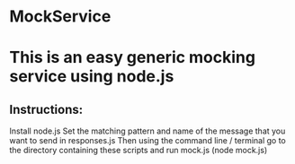 MockService
===========
This is an easy generic mocking service using node.js
===========

Instructions:
-------------------------------------------------------------------
Install node.js
Set the matching pattern and name of the message that you want to send in responses.js
Then using the command line / terminal go to the directory containing these scripts and run mock.js (node mock.js)

